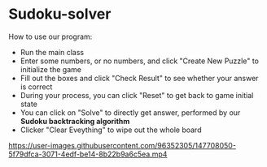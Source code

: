 # Sudoku-solver

How to use our program:
- Run the main class
- Enter some numbers, or no numbers, and click "Create New Puzzle" to initialize the game
- Fill out the boxes and click "Check Result" to see whether your answer is correct
- During your process, you can click "Reset" to get back to game initial state
- You can click on "Solve" to directly get answer, performed by our **Sudoku backtracking algorithm**
- Clicker "Clear Eveything" to wipe out the whole board


https://user-images.githubusercontent.com/96352305/147708050-5f79dfca-3071-4edf-be14-8b22b9a6c5ea.mp4

